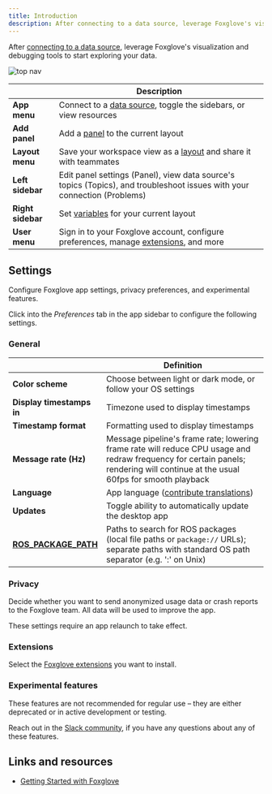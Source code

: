 ```yaml
---
title: Introduction
description: After connecting to a data source, leverage Foxglove's visualization and debugging tools to start exploring your data.
---
```


After [connecting to a data source](/docs/connecting-to-data/introduction), leverage Foxglove's visualization and debugging tools to start exploring your data.

![top nav](/img/docs/visualizing/navigation.jpeg)

|                   | Description                                                                                                                     |
| ----------------- | ------------------------------------------------------------------------------------------------------------------------------- |
| **App menu**      | Connect to a [data source](/docs/studio/connection/data-sources), toggle the sidebars, or view resources                        |
| **Add panel**     | Add a [panel](/docs/studio/panels/introduction) to the current layout                                                           |
| **Layout menu**   | Save your workspace view as a [layout](/docs/studio/layouts) and share it with teammates                                        |
| **Left sidebar**  | Edit panel settings (Panel), view data source's topics (Topics), and troubleshoot issues with your connection (Problems)        |
| **Right sidebar** | Set [variables](/docs/studio/app-concepts/variables) for your current layout                                                    |
| **User menu**     | Sign in to your Foxglove account, configure preferences, manage [extensions](/docs/studio/extensions/getting-started), and more |

## Settings

Configure Foxglove app settings, privacy preferences, and experimental features.

Click into the _Preferences_ tab in the app sidebar to configure the following settings.

### General

|                                                                                        | Definition                                                                                                                                                                       |
| -------------------------------------------------------------------------------------- | -------------------------------------------------------------------------------------------------------------------------------------------------------------------------------- |
| **Color scheme**                                                                       | Choose between light or dark mode, or follow your OS settings                                                                                                                    |
| **Display timestamps in**                                                              | Timezone used to display timestamps                                                                                                                                              |
| **Timestamp format**                                                                   | Formatting used to display timestamps                                                                                                                                            |
| **Message rate (Hz)**                                                                  | Message pipeline's frame rate; lowering frame rate will reduce CPU usage and redraw frequency for certain panels; rendering will continue at the usual 60fps for smooth playback |
| **Language**                                                                           | App language ([contribute translations](https://github.com/foxglove/studio/blob/main/CONTRIBUTING.md#localization))                                                              |
| **Updates**                                                                            | Toggle ability to automatically update the desktop app                                                                                                                           |
| [**ROS_PACKAGE_PATH**](https://wiki.ros.org/ROS/EnvironmentVariables#ROS_PACKAGE_PATH) | Paths to search for ROS packages (local file paths or `package://` URLs); separate paths with standard OS path separator (e.g. ':' on Unix)                                      |

### Privacy

Decide whether you want to send anonymized usage data or crash reports to the Foxglove team. All data will be used to improve the app.

These settings require an app relaunch to take effect.

### Extensions

Select the [Foxglove extensions](/docs/studio/extensions/getting-started) you want to install.

### Experimental features

These features are not recommended for regular use – they are either deprecated or in active development or testing.

Reach out in the [Slack community](/join-slack), if you have any questions about any of these features.

## Links and resources
- [Getting Started with Foxglove](https://www.youtube.com/watch?v=ySVzQ3iFw90)
